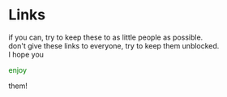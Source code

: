 # Links
if you can, try to keep these to as little people as possible. <br>
don't give these links to everyone, try to keep them unblocked. <br>
I hope you <p style="color: green;">enjoy</p> them!
